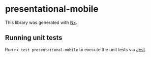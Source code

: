 # presentational-mobile

This library was generated with [Nx](https://nx.dev).

## Running unit tests

Run `nx test presentational-mobile` to execute the unit tests via [Jest](https://jestjs.io).
